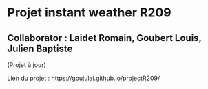 # Projet instant weather R209

## Collaborator : Laidet Romain, Goubert Louis, Julien Baptiste

(Projet à jour)

Lien du projet : https://goujulai.github.io/projectR209/

